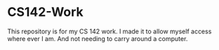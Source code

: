 # CS142-Work

This repository is for my CS 142 work. I made it to allow myself access where ever I am.
And not needing to carry around a computer.
